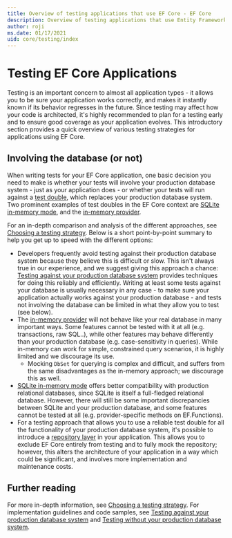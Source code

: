 ```yaml
---
title: Overview of testing applications that use EF Core - EF Core
description: Overview of testing applications that use Entity Framework Core
author: roji
ms.date: 01/17/2021
uid: core/testing/index
---
```

# Testing EF Core Applications

Testing is an important concern to almost all application types - it allows you to be sure your application works correctly, and makes it instantly known if its behavior regresses in the future. Since testing may affect how your code is architected, it's highly recommended to plan for a testing early and to ensure good coverage as your application evolves. This introductory section provides a quick overview of various testing strategies for applications using EF Core.

## Involving the database (or not)

When writing tests for your EF Core application, one basic decision you need to make is whether your tests will involve your production database system - just as your application does - or whether your tests will run against a [test double](https://martinfowler.com/bliki/TestDouble.html), which replaces your production database system. Two prominent examples of test doubles in the EF Core context are [SQLite in-memory mode](xref:core/testing/choosing-a-testing-strategy#sqlite-as-a-database-fake), and the [in-memory provider](xref:core/testing/choosing-a-testing-strategy#inmemory-as-a-database-fake).

For an in-depth comparison and analysis of the different approaches, see [Choosing a testing strategy](xref:core/testing/choosing-a-testing-strategy). Below is a short point-by-point summary to help you get up to speed with the different options:

* Developers frequently avoid testing against their production database system because they believe this is difficult or slow. This isn't always true in our experience, and we suggest giving this approach a chance: [Testing against your production database system](xref:core/testing/testing-with-the-database) provides techniques for doing this reliably and efficiently. Writing at least some tests against your database is usually necessary in any case - to make sure your application actually works against your production database - and tests not involving the database can be limited in what they allow you to test (see below).
* The [in-memory provider](xref:core/testing/choosing-a-testing-strategy#inmemory-as-a-database-fake) will not behave like your real database in many important ways. Some features cannot be tested with it at all (e.g. transactions, raw SQL..), while other features may behave differently than your production database (e.g. case-sensitivity in queries). While in-memory can work for simple, constrained query scenarios, it is highly limited and we discourage its use.
  * Mocking `DbSet` for querying is complex and difficult, and suffers from the same disadvantages as the in-memory approach; we discourage this as well.
* [SQLite in-memory mode](xref:core/testing/choosing-a-testing-strategy#sqlite-as-a-database-fake) offers better compatibility with production relational databases, since SQLite is itself a full-fledged relational database. However, there will still be some important discrepancies between SQLite and your production database, and some features cannot be tested at all (e.g. provider-specific methods on EF.Functions).
* For a testing approach that allows you to use a reliable test double for all the functionality of your production database system, it's possible to introduce a [repository layer](xref:core/testing/choosing-a-testing-strategy#repository-pattern) in your application. This allows you to exclude EF Core entirely from testing and to fully mock the repository; however, this alters the architecture of your application in a way which could be significant, and involves more implementation and maintenance costs.

## Further reading

For more in-depth information, see [Choosing a testing strategy](xref:core/testing/choosing-a-testing-strategy). For implementation guidelines and code samples, see [Testing against your production database system](xref:core/testing/testing-with-the-database) and [Testing without your production database system](xref:core/testing/testing-without-the-database).
